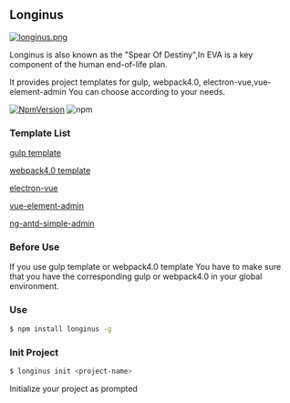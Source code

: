 ## Longinus

[![longinus.png](https://i.postimg.cc/9Qhmq0Dx/longinus.png)](https://postimg.cc/xc6Dw0yH)

Longinus is also known as the "Spear Of Destiny",In EVA is a key component of the human end-of-life plan.

It provides project templates for gulp, webpack4.0, electron-vue,vue-element-admin
You can choose according to your needs.


[![NpmVersion](https://img.shields.io/npm/v/longinus.svg)](https://www.npmjs.com/package/longinus)
![npm](https://img.shields.io/npm/dw/longinus.svg)

### Template List

  [gulp template](https://github.com/gkf442573575/gulpsimple)

  [webpack4.0 template](https://github.com/gkf442573575/webpack4.0-simple)

  [electron-vue](https://github.com/gkf442573575/electron-vue-simple)

  [vue-element-admin](https://github.com/PanJiaChen/vue-element-admin)
  
  [ng-antd-simple-admin](https://github.com/gkf442573575/ng-simple-admin)


### Before Use
If you use gulp template or webpack4.0 template
You have to make sure that you have the corresponding gulp or webpack4.0 in your global environment.
### Use
```bash
$ npm install longinus -g
```
### Init Project
```bash
$ longinus init <project-name>
```
Initialize your project as prompted



